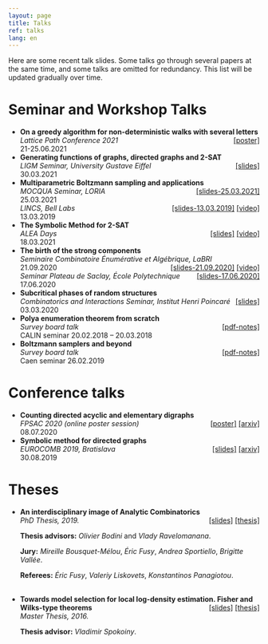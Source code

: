 ```yaml
---
layout: page
title: Talks
ref: talks
lang: en
---
```


Here are some recent talk slides. Some talks go through several papers at the
same time, and some talks are omitted for redundancy. This list will be updated gradually over time.

# Seminar and Workshop Talks
<ul class="pre">

<li><b>
On a greedy algorithm for non-deterministic walks with several letters
</b><br /><i>
Lattice Path Conference 2021
</i><div style="float: right">
<a href="files/2021-lpc-poster.pdf">[poster]</a>
</div><br />
21-25.06.2021
</li>

<li><b>
Generating functions of graphs, directed graphs and 2-SAT
</b><br /><i>
LIGM Seminar, University Gustave Eiffel
</i><div style="float: right">
<a href="files/2021-ligm-slides.pdf">[slides]</a>
</div><br />
30.03.2021
</li>

<li><b>
Multiparametric Boltzmann sampling and applications
</b><br /><i>
MOCQUA Seminar, LORIA
</i>
<div style="float: right">
<a href="files/mocqua-boltzmann-samplers.pdf">[slides-25.03.2021]</a>
</div>
<br />
25.03.2021
<br /><i>
LINCS, Bell Labs
</i>
<div style="float: right">
<a href="files/lincs.pdf">[slides-13.03.2019]</a>
<a href="https://youtu.be/ozMVPG8T6KM">[video]</a>
</div>
<br />
13.03.2019
</li>


<li><b>
The Symbolic Method for 2-SAT
</b><br /><i>
ALEA Days
</i><div style="float: right">
<a href="files/2021-alea-slides.pdf">[slides]</a>
<a href="https://bbb1.cirm-math.fr/playback/presentation/2.0/playback.html?meetingId=5d96ac55f88dd4e228db208e53f371e214fcf5a1-1616053782438">[video]</a>
</div><br />
18.03.2021
</li>


<li><b>
The birth of the strong components
</b>
<br /><i>
Seminaire Combinatoire Énumérative et Algébrique, LaBRI
</i>
<div style="float: right">
<a href="files/slides/birth-strong-component-labri.pdf">[slides-21.09.2020]</a>
<a href="https://visio.u-bordeaux.fr/playback/presentation/2.0/playback.html?meetingId=bfe00d5046e9d24d0c256a9acfb841c176461c85-1600675771035">[video]</a>
</div>
<br />
21.09.2020
<br /><i>
Seminar Plateau de Saclay, École Polytechnique
</i><div style="float: right">
<a href="files/slides/birth-strong-component.pdf">[slides-17.06.2020]</a>
</div>
<br />
17.06.2020
</li>


<li><b>
Subcritical phases of random structures
</b><br /><i>
Combinatorics and Interactions Seminar, Institut Henri Poincaré
</i><div style="float: right">
<a href="files/irif-critical.pdf">[slides]</a>
</div><br />
03.03.2020
</li>

<li><b>
Polya enumeration theorem from scratch
</b><br /><i>
Survey board talk
</i><div style="float: right">
<a href="files/teach/polya.pdf">[pdf-notes]</a>
</div><br />
CALIN seminar 20.02.2018 – 20.03.2018
</li>

<li><b>
Boltzmann samplers and beyond
</b><br /><i>
Survey board talk
</i><div style="float: right">
<a href="files/teach/boltzmann.pdf">[pdf-notes]</a>
</div><br />
Caen seminar 26.02.2019
</li>
</ul>


# Conference talks
<ul class="conf">
<li><b>
Counting directed acyclic and elementary digraphs
</b><br /><i>
FPSAC 2020 (online poster session)
</i><div style="float: right">
<a href="files/slides/fpsac-poster.pdf">[poster]</a>
<a href="https://arxiv.org/abs/2001.08659">[arxiv]</a>
</div><br />
08.07.2020
</li>
<li><b>
Symbolic method for directed graphs
</b><br /><i>
EUROCOMB 2019, Bratislava
</i><div style="float: right">
<a href="files/eurocomb.pdf">[slides]</a>
<a href="https://arxiv.org/abs/1903.09454">[arxiv]</a>
</div><br />
30.08.2019
</li>

</ul>

# Theses

<ul class="thes">

<li><b>
An interdisciplinary image of Analytic Combinatorics
</b><br /><i>
PhD Thesis, 2019.
</i><div style="float: right">
<a href="files/soutenance.pdf">[slides]</a>
<a href="files/thesis.pdf">[thesis]</a>
</div><br />

<b>Thesis advisors:</b>
<i>Olivier Bodini</i> and <i>Vlady Ravelomanana</i>.<br />

<b>Jury:</b>
<i>Mireille Bousquet-Mélou</i>,
<i>Éric Fusy</i>,
<i>Andrea Sportiello</i>,
<i>Brigitte Vallée</i>.<br />

<b>Referees:</b>
<i>Éric Fusy</i>,
<i>Valeriy Liskovets</i>,
<i>Konstantinos Panagiotou</i>.

</li>

<br>

<li><b>
Towards model selection for local log-density estimation. Fisher and Wilks-type theorems
</b><div style="float: right">
<a href="files/mipt-master-slides.pdf">[slides]</a>
<a href="https://arxiv.org/abs/1607.00806">[thesis]</a>
</div><br /><i>
Master Thesis, 2016.
</i><br />

<b>Thesis advisor:</b>
<i>Vladimir Spokoiny</i>.<br />
</li>

</ul>

